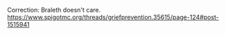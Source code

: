 Correction: Braleth doesn't care. https://www.spigotmc.org/threads/griefprevention.35615/page-124#post-1515941
